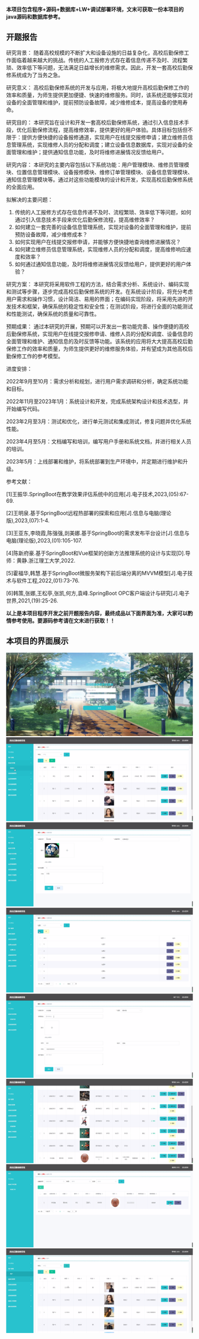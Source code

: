 ****本项目包含程序+源码+数据库+LW+调试部署环境，文末可获取一份本项目的java源码和数据库参考。****

## ******开题报告******

研究背景：
随着高校规模的不断扩大和设备设施的日益复杂化，高校后勤保修工作面临着越来越大的挑战。传统的人工报修方式存在着信息传递不及时、流程繁琐、效率低下等问题，无法满足日益增长的维修需求。因此，开发一套高校后勤保修系统成为了当务之急。

研究意义：
高校后勤保修系统的开发与应用，将极大地提升高校后勤保修工作的效率和质量，为师生提供更加便捷、快速的维修服务。同时，该系统还能够实现对设备的全面管理和维护，提前预防设备故障，减少维修成本，提高设备的使用寿命。

研究目的：
本研究旨在设计和开发一套高校后勤保修系统，通过引入信息技术手段，优化后勤保修流程，提高维修效率，提供更好的用户体验。具体目标包括但不限于：提供方便快捷的设备报修通道，实现用户在线提交报修申请；建立维修员信息管理系统，实现维修人员的分配和调度；建立设备信息数据库，实现对设备的全面管理和维护；提供通知信息功能，及时将维修进展情况反馈给用户。

研究内容：
本研究的主要内容包括以下系统功能：用户管理模块、维修员管理模块、位置信息管理模块、设备报修模块、维修订单管理模块、设备信息管理模块、通知信息管理模块等。通过对这些功能模块的设计和开发，实现高校后勤保修系统的全面应用。

拟解决的主要问题：

  1. 传统的人工报修方式存在信息传递不及时、流程繁琐、效率低下等问题，如何通过引入信息技术手段来优化后勤保修流程，提高维修效率？
  2. 如何建立一套完善的设备信息管理系统，实现对设备的全面管理和维护，提前预防设备故障，减少维修成本？
  3. 如何实现用户在线提交报修申请，并能够方便快捷地查询维修进展情况？
  4. 如何建立维修员信息管理系统，实现维修人员的分配和调度，提高维修响应速度和效率？
  5. 如何通过通知信息功能，及时将维修进展情况反馈给用户，提供更好的用户体验？

研究方案：
本研究将采用软件工程的方法，结合需求分析、系统设计、编码实现和测试等步骤，逐步完成高校后勤保修系统的开发。在系统设计阶段，将充分考虑用户需求和操作习惯，设计简洁、易用的界面；在编码实现阶段，将采用先进的开发技术和框架，确保系统的稳定性和安全性；在测试阶段，将进行全面的功能测试和性能测试，确保系统的质量和可靠性。

预期成果：
通过本研究的开展，预期可以开发出一套功能完善、操作便捷的高校后勤保修系统，实现用户在线提交报修申请、维修人员的分配和调度、设备信息的全面管理和维护、通知信息的及时反馈等功能。该系统的应用将大大提高高校后勤保修工作的效率和质量，为师生提供更好的维修服务体验，并有望成为其他高校后勤保修工作的参考模型。

进度安排：

2022年9月至10月：需求分析和规划，进行用户需求调研和分析，确定系统功能和目标。

2022年11月至2023年1月：系统设计和开发，完成系统架构设计和技术选型，并开始编写代码。

2023年2月至3月：测试和优化，进行单元测试和集成测试，修复问题并优化系统性能。

2023年4月至5月：文档编写和培训，编写用户手册和系统文档，并进行相关人员的培训。

2023年5月：上线部署和维护，将系统部署到生产环境中，并定期进行维护和升级。

参考文献：

[1]王振华.SpringBoot在教学效果评估系统中的应用[J].电子技术,2023,(05):67-69.

[2]王明泉.基于SpringBoot远程热部署的探索和应用[J].信息与电脑(理论版),2023,(07):1-4.

[3]王亚东,李晓霞,陈强强,剡美娜.基于SpringBoot的需求发布平台设计[J].信息与电脑(理论版),2023,(01):105-107.

[4]陈新府豪.基于SpringBoot和Vue框架的创新方法推理系统的设计与实现[D].导师：黄静.浙江理工大学,2022.

[5]霍福华,韩慧.基于SpringBoot微服务架构下前后端分离的MVVM模型[J].电子技术与软件工程,2022,(01):73-76.

[6]韩策,张娜,王松亭,张凯,何方,袁峰.SpringBoot OPC客户端设计与研究[J].电子世界,2021,(19):25-26.

****以上是本项目程序开发之前开题报告内容，最终成品以下面界面为准，大家可以酌情参考使用。要源码参考请在文末进行获取！！****

## ******本项目的界面展示******

![](./res/9636a1ea2aea41d0ae6ec8a94d7012a4.png)![](./res/784899be08414ac4ac98bb6e076f2a08.png)![](./res/95620e67464c4c0384bf5560bc14610d.png)![](./res/1a75bcd76a144586970b68070aca060f.png)![](./res/0e87bdb648b44fd1a2dfe4233df080ac.png)![](./res/d87f7e955449415b85ec7ed7fccfe984.png)![](./res/3f4f97117e3d495ea7f68dc13062a984.png)![](./res/83faa93f1d95459bbe02a3fd7858767d.png)

